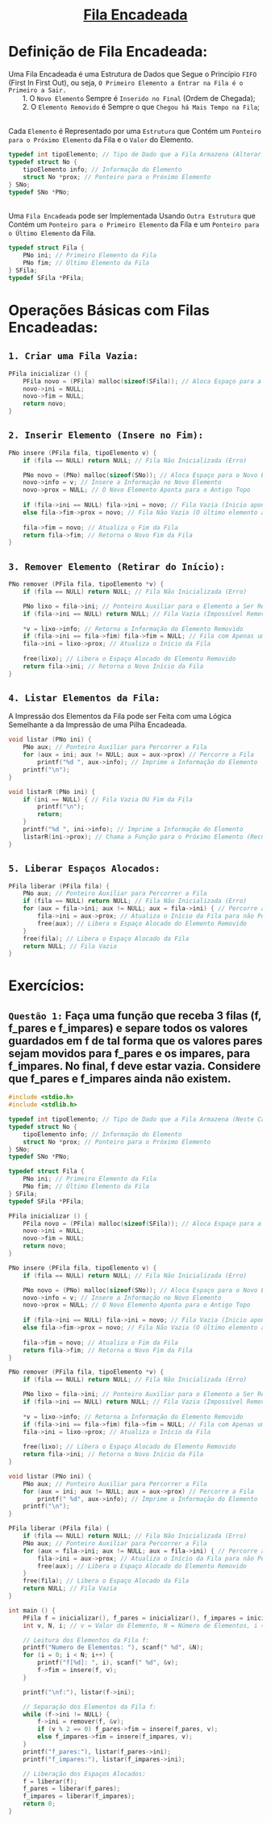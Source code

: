 <h1 align="center" style="text-decoration: underline; font-weight: bold;"> Fila Encadeada </h1>
 
# Definição de Fila Encadeada:
Uma Fila Encadeada é uma Estrutura de Dados que Segue o Princípio `FIFO` (First In First Out), ou seja, `O Primeiro Elemento a Entrar na Fila é o Primeiro a Sair.`
<br>&emsp;&emsp;1. O `Novo Elemento` Sempre é `Inserido no Final` (Ordem de Chegada);
<br>&emsp;&emsp;2. O `Elemento Removido` é Sempre o que `Chegou há Mais Tempo na Fila`;

<br>Cada `Elemento` é Representado por uma `Estrutura` que Contém um `Ponteiro para o Próximo Elemento` da Fila e o `Valor` do Elemento.
~~~c
typedef int tipoElemento; // Tipo de Dado que a Fila Armazena (Alterar de Acordo com o Problema)
typedef struct No {
	tipoElemento info; // Informação do Elemento
	struct No *prox; // Ponteiro para o Próximo Elemento
} SNo;
typedef SNo *PNo;
~~~

<br>Uma `Fila Encadeada` pode ser Implementada Usando `Outra Estrutura` que Contém um `Ponteiro para o Primeiro Elemento` da Fila e um `Ponteiro para o Último Elemento` da Fila.
~~~c
typedef struct Fila {
	PNo ini; // Primeiro Elemento da Fila
	PNo fim; // Último Elemento da Fila
} SFila;
typedef SFila *PFila;
~~~



# Operações Básicas com Filas Encadeadas:
## `1. Criar uma Fila Vazia:`
~~~c
PFila inicializar () { 
	PFila novo = (PFila) malloc(sizeof(SFila)); // Aloca Espaço para a Fila
	novo->ini = NULL; 
	novo->fim = NULL;
	return novo;
}
~~~

## `2. Inserir Elemento (Insere no Fim):`
~~~c
PNo insere (PFila fila, tipoElemento v) {
	if (fila == NULL) return NULL; // Fila Não Inicializada (Erro)

	PNo novo = (PNo) malloc(sizeof(SNo)); // Aloca Espaço para o Novo Elemento
	novo->info = v; // Insere a Informação no Novo Elemento
	novo->prox = NULL; // O Novo Elemento Aponta para o Antigo Topo
	
	if (fila->ini == NULL) fila->ini = novo; // Fila Vazia (Inicio aponta para o novo elemento)
	else fila->fim->prox = novo; // Fila Não Vazia (O último elemento aponta para o novo elemento)
	
	fila->fim = novo; // Atualiza o Fim da Fila
	return fila->fim; // Retorna o Novo Fim da Fila
}
~~~

## `3. Remover Elemento (Retirar do Início):`
~~~c
PNo remover (PFila fila, tipoElemento *v) {
	if (fila == NULL) return NULL; // Fila Não Inicializada (Erro)

	PNo lixo = fila->ini; // Ponteiro Auxiliar para o Elemento a Ser Removido
	if (fila->ini == NULL) return NULL; // Fila Vazia (Impossível Remover)
	
	*v = lixo->info; // Retorna a Informação do Elemento Removido
	if (fila->ini == fila->fim) fila->fim = NULL; // Fila com Apenas um Elemento (Atualiza o Fim da Fila)
	fila->ini = lixo->prox; // Atualiza o Início da Fila
	
	free(lixo); // Libera o Espaço Alocado do Elemento Removido
	return fila->ini; // Retorna o Novo Início da Fila
}
~~~

## `4. Listar Elementos da Fila:`
A Impressão dos Elementos da Fila pode ser Feita com uma Lógica Semelhante a da Impressão de uma Pilha Encadeada.
~~~c
void listar (PNo ini) {
	PNo aux; // Ponteiro Auxiliar para Percorrer a Fila
	for (aux = ini; aux != NULL; aux = aux->prox) // Percorre a Fila
		printf("%d ", aux->info); // Imprime a Informação do Elemento
	printf("\n");
}
~~~
~~~c
void listarR (PNo ini) {
	if (ini == NULL) { // Fila Vazia OU Fim da Fila
		printf("\n");
		return;
	}   
	printf("%d ", ini->info); // Imprime a Informação do Elemento
	listarR(ini->prox); // Chama a Função para o Próximo Elemento (Recursão)
}
~~~

## `5. Liberar Espaços Alocados:`
~~~c
PFila liberar (PFila fila) {
	PNo aux; // Ponteiro Auxiliar para Percorrer a Fila
	if (fila == NULL) return NULL; // Fila Não Inicializada (Erro)
	for (aux = fila->ini; aux != NULL; aux = fila->ini) { // Percorre a Fila
		fila->ini = aux->prox; // Atualiza o Início da Fila para não Perder a Referência
		free(aux); // Libera o Espaço Alocado do Elemento Removido
	}
	free(fila); // Libera o Espaço Alocado da Fila
	return NULL; // Fila Vazia
}
~~~



# Exercícios:
## `Questão 1:` Faça uma função que receba 3 filas (f, f_pares e f_impares) e separe todos os valores guardados em f de tal forma que os valores pares sejam movidos para f_pares e os impares, para f_impares. No final, f deve estar vazia. Considere que f_pares e f_impares ainda não existem.
~~~c
#include <stdio.h>
#include <stdlib.h>

typedef int tipoElemento; // Tipo de Dado que a Fila Armazena (Neste Caso, Inteiros)
typedef struct No {
	tipoElemento info; // Informação do Elemento
	struct No *prox; // Ponteiro para o Próximo Elemento
} SNo;
typedef SNo *PNo;

typedef struct Fila {
	PNo ini; // Primeiro Elemento da Fila
	PNo fim; // Último Elemento da Fila
} SFila;
typedef SFila *PFila;

PFila inicializar () { 
	PFila novo = (PFila) malloc(sizeof(SFila)); // Aloca Espaço para a Fila
	novo->ini = NULL; 
	novo->fim = NULL;
	return novo;
}

PNo insere (PFila fila, tipoElemento v) {
	if (fila == NULL) return NULL; // Fila Não Inicializada (Erro)

	PNo novo = (PNo) malloc(sizeof(SNo)); // Aloca Espaço para o Novo Elemento
	novo->info = v; // Insere a Informação no Novo Elemento
	novo->prox = NULL; // O Novo Elemento Aponta para o Antigo Topo
	
	if (fila->ini == NULL) fila->ini = novo; // Fila Vazia (Inicio aponta para o novo elemento)
	else fila->fim->prox = novo; // Fila Não Vazia (O último elemento aponta para o novo elemento)
	
	fila->fim = novo; // Atualiza o Fim da Fila
	return fila->fim; // Retorna o Novo Fim da Fila
}

PNo remover (PFila fila, tipoElemento *v) {
	if (fila == NULL) return NULL; // Fila Não Inicializada (Erro)

	PNo lixo = fila->ini; // Ponteiro Auxiliar para o Elemento a Ser Removido
	if (fila->ini == NULL) return NULL; // Fila Vazia (Impossível Remover)
	
	*v = lixo->info; // Retorna a Informação do Elemento Removido
	if (fila->ini == fila->fim) fila->fim = NULL; // Fila com Apenas um Elemento (Atualiza o Fim da Fila)
	fila->ini = lixo->prox; // Atualiza o Início da Fila
	
	free(lixo); // Libera o Espaço Alocado do Elemento Removido
	return fila->ini; // Retorna o Novo Início da Fila
}

void listar (PNo ini) {
	PNo aux; // Ponteiro Auxiliar para Percorrer a Fila
	for (aux = ini; aux != NULL; aux = aux->prox) // Percorre a Fila
		printf(" %d", aux->info); // Imprime a Informação do Elemento
	printf("\n");
}

PFila liberar (PFila fila) {
	if (fila == NULL) return NULL; // Fila Não Inicializada (Erro)
	PNo aux; // Ponteiro Auxiliar para Percorrer a Fila
	for (aux = fila->ini; aux != NULL; aux = fila->ini) { // Percorre a Fila
		fila->ini = aux->prox; // Atualiza o Início da Fila para não Perder a Referência
		free(aux); // Libera o Espaço Alocado do Elemento Removido
	}
	free(fila); // Libera o Espaço Alocado da Fila
	return NULL; // Fila Vazia
}

int main () {
	PFila f = inicializar(), f_pares = inicializar(), f_impares = inicializar(); // Inicializa as Filas
	int v, N, i; // v = Valor do Elemento, N = Número de Elementos, i = Contador

	// Leitura dos Elementos da Fila f:
	printf("Numero de Elementos: "), scanf(" %d", &N);
	for (i = 0; i < N; i++) {
		printf("f[%d]: ", i), scanf(" %d", &v);
		f->fim = insere(f, v);
	}

	printf("\nf:"), listar(f->ini);

	// Separação dos Elementos da Fila f: 
	while (f->ini != NULL) {
		f->ini = remover(f, &v);
		if (v % 2 == 0) f_pares->fim = insere(f_pares, v);
		else f_impares->fim = insere(f_impares, v);
	}
	printf("f_pares:"), listar(f_pares->ini);
	printf("f_impares:"), listar(f_impares->ini);

	// Liberação dos Espaços Alocados:
	f = liberar(f);
	f_pares = liberar(f_pares);
	f_impares = liberar(f_impares);
	return 0;
}
~~~

